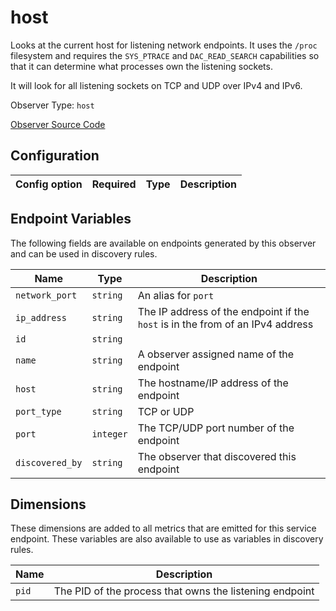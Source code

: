 <!--- GENERATED BY gomplate from scripts/docs/observer-page.md.tmpl --->

# host

 Looks at the current host for listening network endpoints.
It uses the `/proc` filesystem and requires the `SYS_PTRACE` and
`DAC_READ_SEARCH` capabilities so that it can determine what processes own
the listening sockets.

It will look for all listening sockets on TCP and UDP over IPv4 and IPv6.


Observer Type: `host`

[Observer Source Code](https://github.com/signalfx/signalfx-agent/tree/master/internal/observers/host)

## Configuration

| Config option | Required | Type | Description |
| --- | --- | --- | --- |




## Endpoint Variables

The following fields are available on endpoints generated by this observer and
can be used in discovery rules.

| Name | Type | Description |
| ---  | ---  | ---         |
| `network_port` | `string` | An alias for `port` |
| `ip_address` | `string` | The IP address of the endpoint if the `host` is in the from of an IPv4 address |
| `id` | `string` |  |
| `name` | `string` | A observer assigned name of the endpoint |
| `host` | `string` | The hostname/IP address of the endpoint |
| `port_type` | `string` | TCP or UDP |
| `port` | `integer` | The TCP/UDP port number of the endpoint |
| `discovered_by` | `string` | The observer that discovered this endpoint |

## Dimensions

These dimensions are added to all metrics that are emitted for this service
endpoint.  These variables are also available to use as variables in discovery
rules.

| Name | Description |
| ---  | ---         |
| `pid` | The PID of the process that owns the listening endpoint |


